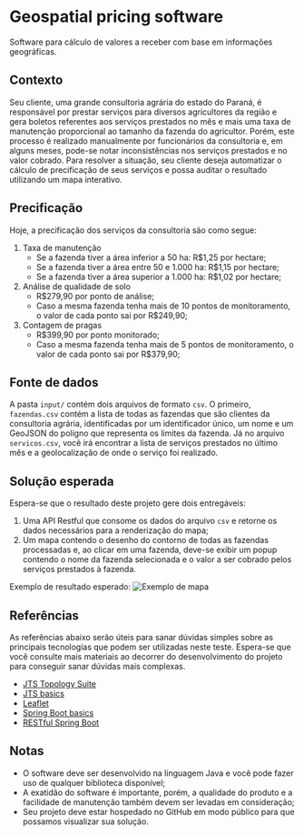 # Geospatial pricing software
Software para cálculo de valores a receber com base em informações geográficas.

## Contexto
Seu cliente, uma grande consultoria agrária do estado do Paraná, é responsável por prestar serviços para diversos agricultores da região e gera boletos referentes aos serviços prestados no mês e mais uma taxa de manutenção proporcional ao tamanho da fazenda do agricultor. Porém, este processo é realizado manualmente por funcionários da consultoria e, em alguns meses, pode-se notar inconsistências nos serviços prestados e no valor cobrado. Para resolver a situação, seu cliente deseja automatizar o cálculo de precificação de seus serviços e possa auditar o resultado utilizando um mapa interativo.

## Precificação

Hoje, a precificação dos serviços da consultoria são como segue:

1. Taxa de manutenção
    - Se a fazenda tiver a área inferior a 50 ha: R$1,25 por hectare;
    - Se a fazenda tiver a área entre 50 e 1.000 ha: R$1,15 por hectare;
    - Se a fazenda tiver a área superior a 1.000 ha: R$1,02 por hectare;
2. Análise de qualidade de solo
    - R$279,90 por ponto de análise;
    - Caso a mesma fazenda tenha mais de 10 pontos de monitoramento, o valor de cada ponto sai por R$249,90;
3. Contagem de pragas
    - R$399,90 por ponto monitorado;
    - Caso a mesma fazenda tenha mais de 5 pontos de monitoramento, o valor de cada ponto sai por R$379,90;

## Fonte de dados
A pasta `input/` contém dois arquivos de formato `csv`. O primeiro, `fazendas.csv` contém a lista de todas as fazendas que são clientes da consultoria agrária, identificadas por um identificador único, um nome e um GeoJSON do polígno que representa os limites da fazenda. Já no arquivo `servicos.csv`, você irá encontrar a lista de serviços prestados no último mês e a geolocalização de onde o serviço foi realizado.

## Solução esperada
Espera-se que o resultado deste projeto gere dois entregáveis:
1. Uma API Restful que consome os dados do arquivo `csv` e retorne os dados necessários para a renderização do mapa;
2. Um mapa contendo o desenho do contorno de todas as fazendas processadas e, ao clicar em uma fazenda, deve-se exibir um popup contendo o nome da fazenda selecionada e o valor a ser cobrado pelos serviços prestados à fazenda.

Exemplo de resultado esperado:
![Exemplo de mapa](https://raw.githubusercontent.com/mathnogueira/pricing-challenge/development/pictures/map.png)

## Referências

As referências abaixo serão úteis para sanar dúvidas simples sobre as principais tecnologias que podem ser utilizadas neste teste. Espera-se que você consulte mais materiais ao decorrer do desenvolvimento do projeto para conseguir sanar dúvidas mais complexas.

- [JTS Topology Suite](https://github.com/locationtech/jts)
- [JTS basics](http://docs.geotools.org/latest/userguide/library/jts/index.html)
- [Leaflet](https://leafletjs.com/)
- [Spring Boot basics](https://spring.io/guides/gs/spring-boot/)
- [RESTful Spring Boot](https://spring.io/guides/gs/rest-service/)

## Notas

- O software deve ser desenvolvido na linguagem Java e você pode fazer uso de qualquer biblioteca disponível;
- A exatidão do software é importante, porém, a qualidade do produto e a facilidade de manutenção também devem ser levadas em consideração;
- Seu projeto deve estar hospedado no GitHub em modo público para que possamos visualizar sua solução.